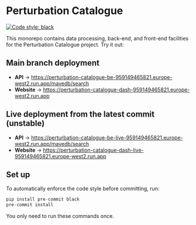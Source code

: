 # Perturbation Catalogue

[![Code style: black](https://img.shields.io/badge/code%20style-black-000000.svg)](https://github.com/psf/black)

This monorepo contains data processing, back-end, and front-end facilities for the Perturbation Catalogue project. Try it out:

## Main branch deployment
* **API** → https://perturbation-catalogue-be-959149465821.europe-west2.run.app/mavedb/search
* **Website** → https://perturbation-catalogue-dash-959149465821.europe-west2.run.app

## Live deployment from the latest commit (unstable)
* **API** → https://perturbation-catalogue-be-live-959149465821.europe-west2.run.app/mavedb/search
* **Website** → https://perturbation-catalogue-dash-live-959149465821.europe-west2.run.app

## Set up
To automatically enforce the code style before committing, run:

```python
pip install pre-commit black
pre-commit install
```

You only need to run these commands once.
